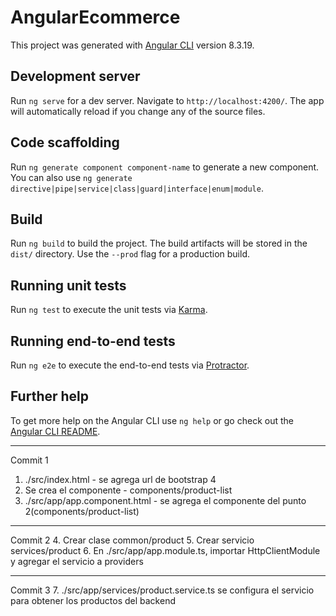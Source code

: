 # AngularEcommerce

This project was generated with [Angular CLI](https://github.com/angular/angular-cli) version 8.3.19.

## Development server

Run `ng serve` for a dev server. Navigate to `http://localhost:4200/`. The app will automatically reload if you change any of the source files.

## Code scaffolding

Run `ng generate component component-name` to generate a new component. You can also use `ng generate directive|pipe|service|class|guard|interface|enum|module`.

## Build

Run `ng build` to build the project. The build artifacts will be stored in the `dist/` directory. Use the `--prod` flag for a production build.

## Running unit tests

Run `ng test` to execute the unit tests via [Karma](https://karma-runner.github.io).

## Running end-to-end tests

Run `ng e2e` to execute the end-to-end tests via [Protractor](http://www.protractortest.org/).

## Further help

To get more help on the Angular CLI use `ng help` or go check out the [Angular CLI README](https://github.com/angular/angular-cli/blob/master/README.md).

---------------------------------------------------------------------
Commit 1
1. ./src/index.html - se agrega url de bootstrap 4
2. Se crea el componente - components/product-list
3. ./src/app/app.component.html - se agrega el componente del punto 2(components/product-list)

---------------------------------------------------------------------
Commit 2
4. Crear clase common/product
5. Crear servicio services/product
6. En ./src/app/app.module.ts, importar HttpClientModule y agregar el servicio a providers

---------------------------------------------------------------------
Commit 3
7. ./src/app/services/product.service.ts se configura el servicio para obtener los productos del backend